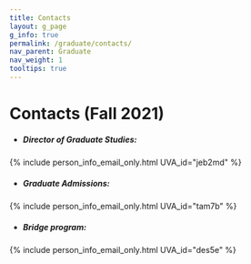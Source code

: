 ```yaml
---
title: Contacts
layout: g_page
g_info: true
permalink: /graduate/contacts/
nav_parent: Graduate
nav_weight: 1
tooltips: true
---
```


<h1 class="mb-4">Contacts (Fall 2021)</h1>

- ##### Director of Graduate Studies:<br>
{% include person_info_email_only.html UVA_id="jeb2md" %}

- ##### Graduate Admissions:<br>
{% include person_info_email_only.html UVA_id="tam7b" %}

- ##### Bridge program:<br>
{% include person_info_email_only.html UVA_id="des5e" %}
